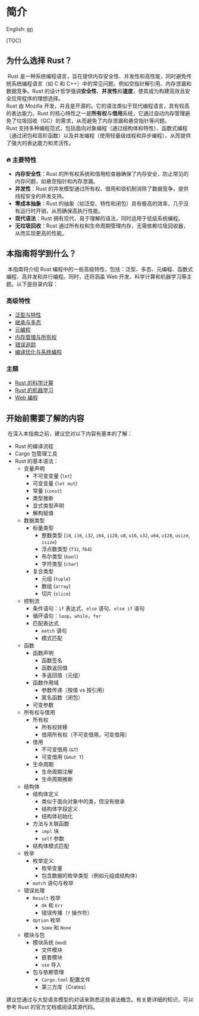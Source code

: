 # 简介

English: [en](./index.html)

[TOC]

## 为什么选择 Rust？

​	Rust 是一种系统编程语言，旨在提供内存安全性、并发性和高性能，同时避免传统系统编程语言（如 C 和 C++）中的常见问题，例如空指针解引用、内存泄漏和数据竞争。Rust 的设计哲学强调**安全性**、**并发性**和**速度**，使其成为构建高效且安全应用程序的理想选择。  
​	Rust 由 Mozilla 开发，并且是开源的。它的语法类似于现代编程语言，具有较高的表达能力。Rust 的核心特性之一是**所有权**与**借用**系统，它通过自动内存管理避免了垃圾回收（GC）的需求，从而避免了内存泄漏和悬空指针等问题。  
​	Rust 支持多种编程范式，包括面向对象编程（通过结构体和特性）、函数式编程（通过闭包和高阶函数）以及并发编程（使用轻量级线程和异步编程），从而提供了强大的表达能力和灵活性。

### 🔥 主要特性

- **内存安全性**：Rust 的所有权系统和借用检查器确保了内存安全，防止常见的内存问题，如悬空指针和内存泄漏。
- **并发性**：Rust 的并发模型通过所有权、借用和锁机制消除了数据竞争，提供线程安全的并发支持。
- **零成本抽象**：Rust 的抽象（如泛型、特性和闭包）具有极高的效率，几乎没有运行时开销，从而确保高执行性能。
- **现代语法**：Rust 拥有现代、易于理解的语法，同时适用于低级系统编程。
- **无垃圾回收**：Rust 通过所有权和生命周期管理内存，无需依赖垃圾回收器，从而实现更高的性能。

## 本指南将学到什么？

​	本指南将介绍 Rust 编程中的一些高级特性，包括：泛型、多态、元编程、函数式编程、高并发和并行编程。同时，还将涵盖 Web 开发、科学计算和机器学习等主题。以下是目录内容：

### 高级特性

- [泛型与特性](./post/1/index.html)
- [继承与多态](./post/2/index.html)
- [元编程](./post/3/index.html)
- [内存管理与所有权](./post/4/index.html)
- [错误追踪](./post/5/index.html)
- [编译优化与系统编程](./post/6/index.html)

### 主题

- [Rust 的科学计算](./post/7/index.html)
- [Rust 的机器学习](./post/8/index.html)
- [Web 编程](./post/9/index.html)

## 开始前需要了解的内容

​	在深入本指南之前，建议您对以下内容有基本的了解：

- Rust 的编译流程
- Cargo 包管理工具
- Rust 的基本语法：
  - 变量声明
    - 不可变变量 (`let`)
    - 可变变量 (`let mut`)
    - 常量 (`const`)
    - 类型推断
    - 显式类型声明
    - 解构赋值
  - 数据类型
    - 标量类型
      - 整数类型 (`i8`, `i16`, `i32`, `i64`, `i128`, `u8`, `u16`, `u32`, `u64`, `u128`, `usize`, `isize`)
      - 浮点数类型 (`f32`, `f64`)
      - 布尔类型 (`bool`)
      - 字符类型 (`char`)
    - 复合类型
      - 元组 (`tuple`)
      - 数组 (`array`)
      - 切片 (`slice`)
  - 控制流
    - 条件语句：`if` 表达式、`else` 语句、`else if` 语句
    - 循环语句：`loop`，`while`，`for`
    - 匹配表达式
      - `match` 语句
      - 模式匹配
  - 函数
    - 函数声明
      - 函数签名
      - 函数返回值
      - 多返回值（元组）
    - 函数作用域
      - 参数传递（按值 vs 按引用）
      - 匿名函数（闭包）
    - 可变参数
  - 所有权与借用
    - 所有权
      - 所有权转移
      - 借用所有权（不可变借用，可变借用）
    - 借用
      - 不可变借用 (`&T`)
      - 可变借用 (`&mut T`)
    - 生命周期
      - 生命周期注解
      - 生命周期推断
  - 结构体
    - 结构体定义
      - 类似于面向对象中的类，但没有继承
      - 结构体字段定义
      - 结构体初始化
    - 方法与关联函数
      - `impl` 块
      - `self` 参数
    - 结构体模式匹配
  - 枚举
    - 枚举定义
      - 枚举变量
      - 包含数据的枚举类型（例如元组或结构体）
    - `match` 语句与枚举
  - 错误处理
    - `Result` 枚举
      - `Ok` 和 `Err`
      - 错误传播（`?` 操作符）
    - `Option` 枚举
      - `Some` 和 `None`
  - 模块与包
    - 模块系统 (`mod`)
      - 文件模块
      - 嵌套模块
      - `use` 导入
    - 包与依赖管理
      - `Cargo.toml` 配置文件
      - 第三方库（Crates）

建议您通过与大型语言模型的对话来熟悉这些语法概念。有关更详细的知识，可以参考 Rust 的官方文档或阅读其源代码。
